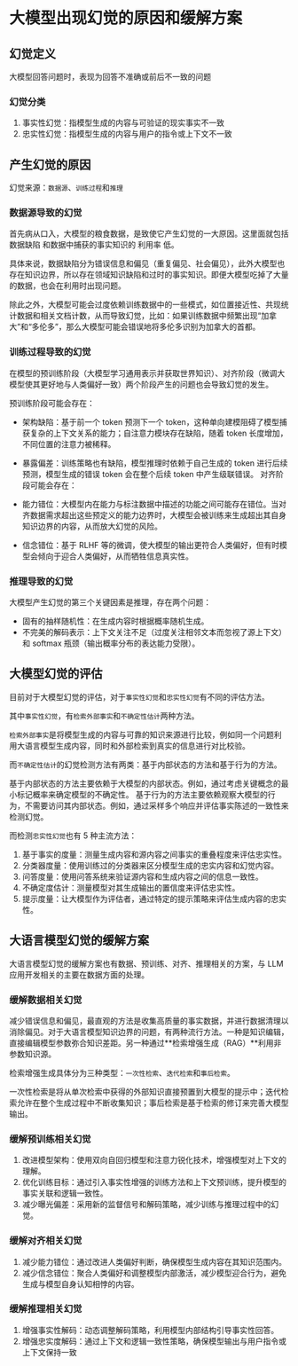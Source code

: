 # 大模型出现幻觉的原因和缓解方案

## 幻觉定义

大模型回答问题时，表现为回答不准确或前后不一致的问题

### 幻觉分类

1. 事实性幻觉：指模型生成的内容与可验证的现实事实不一致
2. 忠实性幻觉：指模型生成的内容与用户的指令或上下文不一致

## 产生幻觉的原因

幻觉来源：`数据源`、`训练过程`和`推理`

### 数据源导致的幻觉

首先病从口入，大模型的粮食数据，是致使它产生幻觉的一大原因。这里面就包括 数据缺陷 和数据中捕获的事实知识的 利用率 低。

具体来说，数据缺陷分为错误信息和偏见（重复偏见、社会偏见），此外大模型也存在知识边界，所以存在领域知识缺陷和过时的事实知识。即便大模型吃掉了大量的数据，也会在利用时出现问题。

除此之外，大模型可能会过度依赖训练数据中的一些模式，如位置接近性、共现统计数据和相关文档计数，从而导致幻觉，比如：如果训练数据中频繁出现“加拿大”和“多伦多”，那么大模型可能会错误地将多伦多识别为加拿大的首都。

### 训练过程导致的幻觉

在模型的预训练阶段（大模型学习通用表示并获取世界知识）、对齐阶段（微调大模型使其更好地与人类偏好一致）两个阶段产生的问题也会导致幻觉的发生。

预训练阶段可能会存在：

* 架构缺陷：基于前一个 token 预测下一个 token，这种单向建模阻碍了模型捕获复杂的上下文关系的能力；自注意力模块存在缺陷，随着 token 长度增加，不同位置的注意力被稀释。
* 暴露偏差：训练策略也有缺陷，模型推理时依赖于自己生成的 token 进行后续预测，模型生成的错误 token 会在整个后续 token 中产生级联错误。
对齐阶段可能会存在：

* 能力错位：大模型内在能力与标注数据中描述的功能之间可能存在错位。当对齐数据需求超出这些预定义的能力边界时，大模型会被训练来生成超出其自身知识边界的内容，从而放大幻觉的风险。
* 信念错位：基于 RLHF 等的微调，使大模型的输出更符合人类偏好，但有时模型会倾向于迎合人类偏好，从而牺牲信息真实性。

### 推理导致的幻觉

大模型产生幻觉的第三个关键因素是推理，存在两个问题：

* 固有的抽样随机性：在生成内容时根据概率随机生成。
* 不完美的解码表示：上下文关注不足（过度关注相邻文本而忽视了源上下文）和 softmax 瓶颈（输出概率分布的表达能力受限）。

## 大模型幻觉的评估

目前对于大模型幻觉的评估，对于`事实性幻觉`和`忠实性幻觉`有不同的评估方法。

其中`事实性幻觉`，有`检索外部事实`和`不确定性估计`两种方法。

`检索外部事实`是将模型生成的内容与可靠的知识来源进行比较，例如同一个问题利用大语言模型生成内容，同时和外部检索到真实的信息进行对比校验。

而`不确定性估计`的幻觉检测方法有两类：基于内部状态的方法和基于行为的方法。

基于内部状态的方法主要依赖于大模型的内部状态。例如，通过考虑关键概念的最小标记概率来确定模型的不确定性。
基于行为的方法主要依赖观察大模型的行为，不需要访问其内部状态。例如，通过采样多个响应并评估事实陈述的一致性来检测幻觉。

而检测`忠实性幻觉`也有 5 种主流方法：

1. 基于事实的度量：测量生成内容和源内容之间事实的重叠程度来评估忠实性。
2. 分类器度量：使用训练过的分类器来区分模型生成的忠实内容和幻觉内容。
3. 问答度量：使用问答系统来验证源内容和生成内容之间的信息一致性。
4. 不确定度估计：测量模型对其生成输出的置信度来评估忠实性。
5. 提示度量：让大模型作为评估者，通过特定的提示策略来评估生成内容的忠实性。

## 大语言模型幻觉的缓解方案

大语言模型幻觉的缓解方案也有数据、预训练、对齐、推理相关的方案，与 LLM 应用开发相关的主要在数据方面的处理。

### 缓解数据相关幻觉

减少错误信息和偏见，最直观的方法是收集高质量的事实数据，并进行数据清理以消除偏见。对于大语言模型知识边界的问题，有两种流行方法。一种是知识编辑，直接编辑模型参数弥合知识差距。另一种通过**检索增强生成（RAG）**利用非参数知识源。

检索增强生成具体分为三种类型：`一次性检索`、`迭代检索`和`事后检索`。

一次性检索是将从单次检索中获得的外部知识直接预置到大模型的提示中；迭代检索允许在整个生成过程中不断收集知识；事后检索是基于检索的修订来完善大模型输出。

### 缓解预训练相关幻觉

1. 改进模型架构：使用双向自回归模型和注意力锐化技术，增强模型对上下文的理解。
2. 优化训练目标：通过引入事实性增强的训练方法和上下文预训练，提升模型的事实关联和逻辑一致性。
3. 减少曝光偏差：采用新的监督信号和解码策略，减少训练与推理过程中的幻觉。

### 缓解对齐相关幻觉

1. 减少能力错位：通过改进人类偏好判断，确保模型生成内容在其知识范围内。
2. 减少信念错位：聚合人类偏好和调整模型内部激活，减少模型迎合行为，避免生成与模型自身认知相悖的内容。

### 缓解推理相关幻觉

1. 增强事实性解码：动态调整解码策略，利用模型内部结构引导事实性回答。
2. 增强忠实度解码：通过上下文和逻辑一致性策略，确保模型输出与用户指令或上下文保持一致
